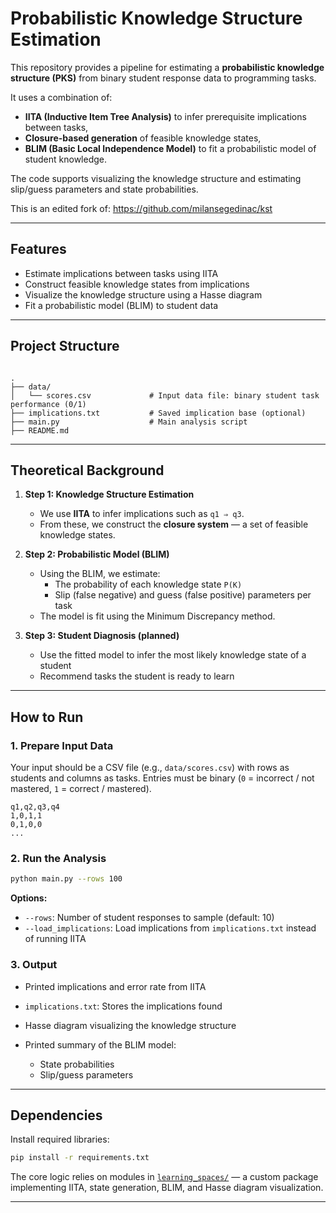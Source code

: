 # Probabilistic Knowledge Structure Estimation

This repository provides a pipeline for estimating a **probabilistic knowledge structure (PKS)** from binary student response data to programming tasks. 

It uses a combination of:

- **IITA (Inductive Item Tree Analysis)** to infer prerequisite implications between tasks,
- **Closure-based generation** of feasible knowledge states,
- **BLIM (Basic Local Independence Model)** to fit a probabilistic model of student knowledge.

The code supports visualizing the knowledge structure and estimating slip/guess parameters and state probabilities.

This is an edited fork of: https://github.com/milansegedinac/kst 

---

## Features

- Estimate implications between tasks using IITA
- Construct feasible knowledge states from implications
- Visualize the knowledge structure using a Hasse diagram
- Fit a probabilistic model (BLIM) to student data

---

## Project Structure

```

.
├── data/
│   └── scores.csv             # Input data file: binary student task performance (0/1)
├── implications.txt           # Saved implication base (optional)
├── main.py                    # Main analysis script
├── README.md                  

````

---

##  Theoretical Background

1. **Step 1: Knowledge Structure Estimation**
   - We use **IITA** to infer implications such as `q1 ⇒ q3`.
   - From these, we construct the **closure system** — a set of feasible knowledge states.

2. **Step 2: Probabilistic Model (BLIM)**
   - Using the BLIM, we estimate:
     - The probability of each knowledge state `P(K)`
     - Slip (false negative) and guess (false positive) parameters per task
   - The model is fit using the Minimum Discrepancy method.

3. **Step 3: Student Diagnosis (planned)**
   - Use the fitted model to infer the most likely knowledge state of a student
   - Recommend tasks the student is ready to learn

---

## How to Run

### 1. Prepare Input Data

Your input should be a CSV file (e.g., `data/scores.csv`) with rows as students and columns as tasks. Entries must be binary (`0` = incorrect / not mastered, `1` = correct / mastered).

```csv
q1,q2,q3,q4
1,0,1,1
0,1,0,0
...
````

### 2. Run the Analysis

```bash
python main.py --rows 100
```

**Options:**

* `--rows`: Number of student responses to sample (default: 10)
* `--load_implications`: Load implications from `implications.txt` instead of running IITA

### 3. Output

* Printed implications and error rate from IITA
* `implications.txt`: Stores the implications found
* Hasse diagram visualizing the knowledge structure
* Printed summary of the BLIM model:

  * State probabilities
  * Slip/guess parameters

---

## Dependencies

Install required libraries:

```bash
pip install -r requirements.txt
```

The core logic relies on modules in [`learning_spaces/`](./learning_spaces/) — a custom package implementing IITA, state generation, BLIM, and Hasse diagram visualization.

---

